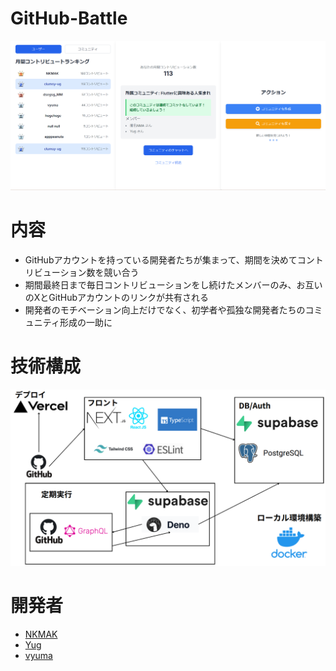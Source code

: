 ﻿# GitHub-Battle

<img src="./front/public/githubbattle-home.png">

# 内容
- GitHubアカウントを持っている開発者たちが集まって、期間を決めてコントリビューション数を競い合う
- 期間最終日まで毎日コントリビューションをし続けたメンバーのみ、お互いのXとGitHubアカウントのリンクが共有される
- 開発者のモチベーション向上だけでなく、初学者や孤独な開発者たちのコミュニティ形成の一助に

# 技術構成
<img src="./front/public/ghb-technology.png">

# 開発者
- [NKMAK](https://github.com/NKMAK)
- [Yug](https://github.com/clumsy-ug)
- [vyuma](https://github.com/vyuma)
